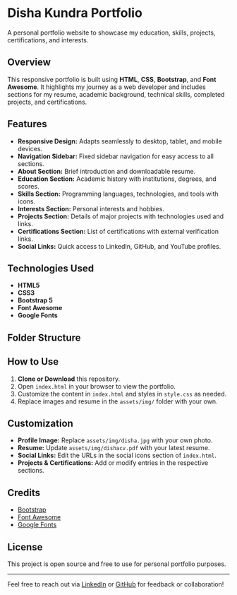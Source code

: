# Disha Kundra Portfolio

A personal portfolio website to showcase my education, skills, projects, certifications, and interests.

## Overview

This responsive portfolio is built using **HTML**, **CSS**, **Bootstrap**, and **Font Awesome**. It highlights my journey as a web developer and includes sections for my resume, academic background, technical skills, completed projects, and certifications.

## Features

- **Responsive Design:** Adapts seamlessly to desktop, tablet, and mobile devices.
- **Navigation Sidebar:** Fixed sidebar navigation for easy access to all sections.
- **About Section:** Brief introduction and downloadable resume.
- **Education Section:** Academic history with institutions, degrees, and scores.
- **Skills Section:** Programming languages, technologies, and tools with icons.
- **Interests Section:** Personal interests and hobbies.
- **Projects Section:** Details of major projects with technologies used and links.
- **Certifications Section:** List of certifications with external verification links.
- **Social Links:** Quick access to LinkedIn, GitHub, and YouTube profiles.

## Technologies Used

- **HTML5**
- **CSS3**
- **Bootstrap 5**
- **Font Awesome**
- **Google Fonts**

## Folder Structure

## How to Use

1. **Clone or Download** this repository.
2. Open `index.html` in your browser to view the portfolio.
3. Customize the content in `index.html` and styles in `style.css` as needed.
4. Replace images and resume in the `assets/img/` folder with your own.

## Customization

- **Profile Image:** Replace `assets/img/disha.jpg` with your own photo.
- **Resume:** Update `assets/img/dishacv.pdf` with your latest resume.
- **Social Links:** Edit the URLs in the social icons section of `index.html`.
- **Projects & Certifications:** Add or modify entries in the respective sections.

## Credits

- [Bootstrap](https://getbootstrap.com/)
- [Font Awesome](https://fontawesome.com/)
- [Google Fonts](https://fonts.google.com/)

## License

This project is open source and free to use for personal portfolio purposes.

---

Feel free to reach out via [LinkedIn](https://www.linkedin.com/in/disha-kundra-84101a266) or [GitHub](https://github.com/DishaKundra) for feedback or collaboration!